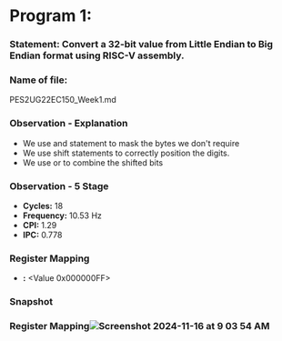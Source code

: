 # Program 1: 
### Statement: Convert a 32-bit value from Little Endian to Big Endian format using RISC-V assembly. 

### Name of file:
PES2UG22EC150_Week1.md

### Observation - Explanation
- We use and statement to mask the bytes we don't require
- We use shift statements to correctly position the digits.
- We use or to combine the shifted bits

### Observation - 5 Stage
- **Cycles:** 18 
- **Frequency:** 10.53 Hz
- **CPI:** 1.29
- **IPC:** 0.778

### Register Mapping 
- **<Register x5>:** <Value 0x000000FF>

### Snapshot 
### Register Mapping![Screenshot 2024-11-16 at 9 03 54 AM](https://github.com/user-attachments/assets/04043425-8df4-488d-97de-84b013d9742b)

